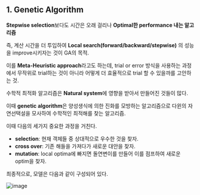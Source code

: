 ## **1.** Genetic Algorithm

**Stepwise selection**보다도 시간은 오래 걸리나 **Optimal한 performance 내는 알고리즘**

즉, 계산 시간을 더 투입하여 **Local search(forward/backward/stepwise)** 의 성능을 improve시키자는 것이 GA의 목적.

이를 **Meta-Heuristic approach**라고도 하는데, trial or error 방식을 사용하는 과정에서 무작위로 trial하는 것이 아니라 어떻게 더 효율적으로 trial 할 수 있을까를 고안하는 것.

수학적 최적화 알고리즘은 **Natural system**에 영향을 받아서 만들어진 것들이 많다.

이때 **genetic algorithm**은 양성생식에 의한 진화를 모방하는 알고리즘으로 다윈의 자연선택설을 모사하여 수학적인 최적해를 찾는 알고리즘.

 

이때 다음의 세가지 중요한 과정을 거친다.

- **selection**: 현재 객체들 중 상대적으로 우수한 것을 찾자.
- **cross over**: 기존 해들을 가져다가 새로운 대안을 찾자.
- **mutation**: local optima에 빠지면 돌연변이를 만들어 이를 점프하여 새로운 optim을 찾자.

최종적으로, 모델은 다음과 같이 구성되어 있다.

![image](https://user-images.githubusercontent.com/87464956/195621403-cd9de2d8-5d81-447e-acba-4d590c3e95a7.png)
